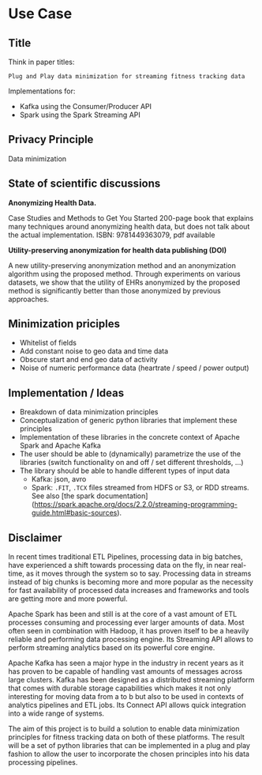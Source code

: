 # Use Case

## Title
Think in paper titles:

`Plug and Play data minimization for streaming fitness tracking data`

Implementations for:
- Kafka using the Consumer/Producer API
- Spark using the Spark Streaming API 

## Privacy Principle
Data minimization

## State of scientific discussions 
**Anonymizing Health Data.** 

Case Studies and Methods to Get You Started
200-page book that explains many techniques around anonymizing health data, but does not talk about the actual implementation. ISBN: 9781449363079, pdf available

**Utility-preserving anonymization for health data publishing (DOI)**

A new utility-preserving anonymization method and an anonymization algorithm using the proposed method. Through experiments on various datasets, we show that the utility of EHRs anonymized by the proposed method is significantly better than those anonymized by previous approaches.

## Minimization priciples
- Whitelist of fields
- Add constant noise to geo data and time data
- Obscure start and end geo data of activity
- Noise of numeric performance data (heartrate / speed / power output)

## Implementation / Ideas
- Breakdown of data minimization principles 
- Conceptualization of generic python libraries that implement these principles
- Implementation of these libraries in the concrete context of Apache Spark and Apache Kafka 
- The user should be able to (dynamically) parametrize the use of the libraries (switch functionality on and off / 
set different thresholds, ...)
- The library should be able to handle different types of input data
    - Kafka: json, avro
    - Spark: `.FIT`, `.TCX` files streamed from HDFS or S3, or RDD streams. See also [the spark documentation]
    (https://spark.apache.org/docs/2.2.0/streaming-programming-guide.html#basic-sources).  

## Disclaimer
In recent times traditional ETL Pipelines, processing data in big batches, have experienced a shift towards processing
data on the fly, in near real-time, as it moves through the system so to say. Processing data in streams instead of
big chunks is becoming more and more popular as the necessity for fast availability of processed data increases and 
frameworks and tools are getting more and more powerful.


Apache Spark has been and still is at the core of a vast amount of ETL processes consuming and processing ever 
larger amounts of data. Most often seen in combination with Hadoop, it has proven itself to be a heavily reliable 
and performing data processing engine. Its Streaming API allows to perform streaming analytics based on its powerful
core engine.

Apache Kafka has seen a major hype in the industry in recent years as it has proven to be capable of handling vast
amounts of messages across large clusters. Kafka has been designed as a distributed streaming platform that comes with 
durable storage capabilities which makes it not only interesting for moving data from a to b but also to be used in 
contexts of analytics pipelines and ETL jobs. Its Connect API allows quick integration into a wide range of systems.

The aim of this project is to build a solution to enable data minimization principles for fitness tracking data on 
both of these platforms. 
The result will be a set of python libraries that can be implemented in a plug and play fashion to allow the user to 
incorporate the chosen principles into his data processing pipelines.


